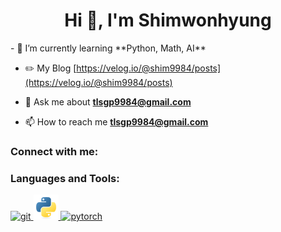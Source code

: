 <h1 align="center">Hi 👋, I'm Shimwonhyung</h1>
- 🌱 I’m currently learning **Python, Math, AI**

- ✏️ My Blog [https://velog.io/@shim9984/posts](https://velog.io/@shim9984/posts)

- 💬 Ask me about **tlsgp9984@gmail.com**

- 📫 How to reach me **tlsgp9984@gmail.com**

<h3 align="left">Connect with me:</h3>
<p align="left">
</p>

<h3 align="left">Languages and Tools:</h3>
<p align="left"> <a href="https://git-scm.com/" target="_blank" rel="noreferrer"> <img src="https://www.vectorlogo.zone/logos/git-scm/git-scm-icon.svg" alt="git" width="40" height="40"/> </a> <a href="https://www.python.org" target="_blank" rel="noreferrer"> <img src="https://raw.githubusercontent.com/devicons/devicon/master/icons/python/python-original.svg" alt="python" width="40" height="40"/> </a> <a href="https://pytorch.org/" target="_blank" rel="noreferrer"> <img src="https://www.vectorlogo.zone/logos/pytorch/pytorch-icon.svg" alt="pytorch" width="40" height="40"/> </a> </p>
